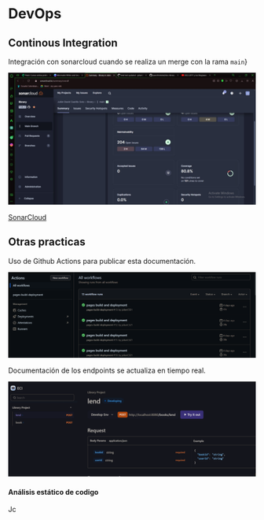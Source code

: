 # DevOps

## Continous Integration

Integración con sonarcloud cuando se realiza un merge con la rama `main`}





![evidencia sonar](/assets/evidencia_sonar.jpg)


[SonarCloud](https://sonarcloud.io/summary/overall?id=julianCS21_libraryproject)
## Otras practicas

Uso de Github Actions para publicar esta documentación.

![Evidencia Github Actions](/assets/evidencia_actions.png)


Documentación de los endpoints se actualiza en tiempo real.

![apidog](/assets/apidog.png)

#### Análisis estático de codigo
Jc
